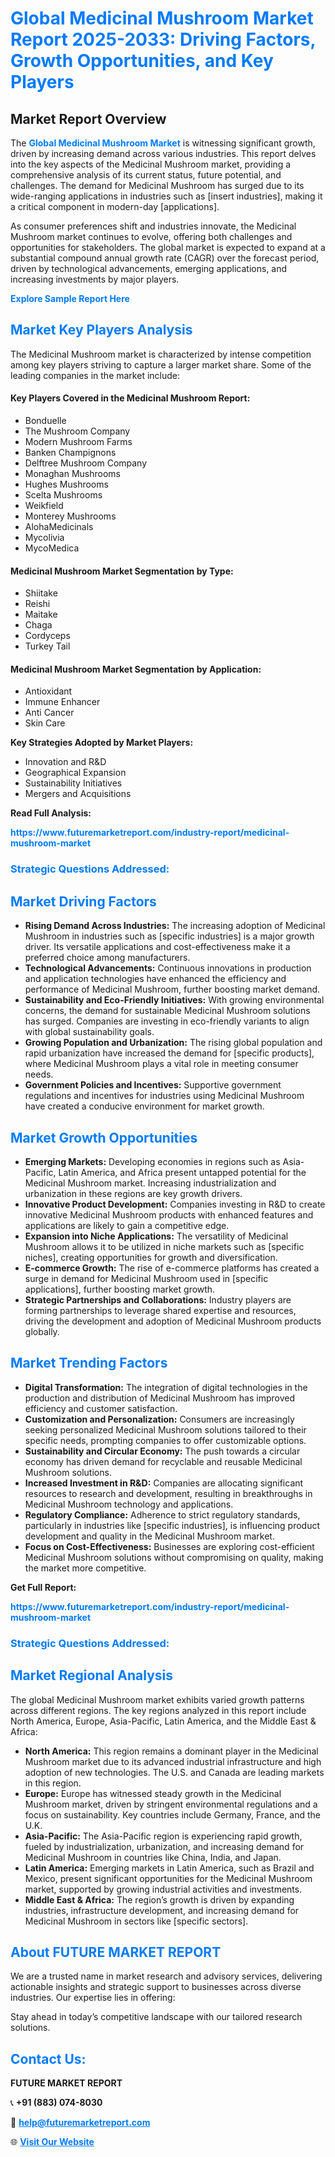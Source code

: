<h1 style="color: #007BFF;">Global Medicinal Mushroom Market Report 2025-2033: Driving Factors, Growth Opportunities, and Key Players</h1>

<section id="overview">
<h2>Market Report Overview</h2>
<p>The <a href="https://www.futuremarketreport.com/industry-report/medicinal-mushroom-market" style="color: #007BFF; text-decoration: none;"><strong>Global Medicinal Mushroom Market</strong></a> is witnessing significant growth, driven by increasing demand across various industries. This report delves into the key aspects of the Medicinal Mushroom market, providing a comprehensive analysis of its current status, future potential, and challenges. The demand for Medicinal Mushroom has surged due to its wide-ranging applications in industries such as [insert industries], making it a critical component in modern-day [applications].</p>
<p>As consumer preferences shift and industries innovate, the Medicinal Mushroom market continues to evolve, offering both challenges and opportunities for stakeholders. The global market is expected to expand at a substantial compound annual growth rate (CAGR) over the forecast period, driven by technological advancements, emerging applications, and increasing investments by major players.</p>
</section>

<section id="overview">
<p><a href="https://www.futuremarketreport.com/request-sample/reportId=63638" style="color: #007BFF; text-decoration: none;"><strong>Explore Sample Report Here</strong></a></p>
</section>

<section id="key-players">
<h2 style="color: #007BFF;">Market Key Players Analysis</h2>
<p>The Medicinal Mushroom market is characterized by intense competition among key players striving to capture a larger market share. Some of the leading companies in the market include:</p>
<h4>Key Players Covered in the Medicinal Mushroom Report:</h4>
<ul><li>Bonduelle</li><li>The Mushroom Company</li><li>Modern Mushroom Farms</li><li>Banken Champignons</li><li>Delftree Mushroom Company</li><li>Monaghan Mushrooms</li><li>Hughes Mushrooms</li><li>Scelta Mushrooms</li><li>Weikfield</li><li>Monterey Mushrooms</li><li>AlohaMedicinals</li><li>Mycolivia</li><li>MycoMedica</li></ul>
<h4>Medicinal Mushroom Market Segmentation by Type:</h4>
<ul><li>Shiitake</li><li>Reishi</li><li>Maitake</li><li>Chaga</li><li>Cordyceps</li><li>Turkey Tail</li></ul>

<h4>Medicinal Mushroom Market Segmentation by Application:</h4>
<ul><li>Antioxidant</li><li>Immune Enhancer</li><li>Anti Cancer</li><li>Skin Care</li></ul>
<p><strong>Key Strategies Adopted by Market Players:</strong></p>
<ul>
<li>Innovation and R&D</li>
<li>Geographical Expansion</li>
<li>Sustainability Initiatives</li>
<li>Mergers and Acquisitions</li>
</ul>
</section>

<section>
<p><strong>Read Full Analysis: </strong></p><a href="https://www.futuremarketreport.com/industry-report/medicinal-mushroom-market" style="color: #007BFF; text-decoration: none;"><strong>https://www.futuremarketreport.com/industry-report/medicinal-mushroom-market</strong></a>
<h3 style="color: #007BFF;">Strategic Questions Addressed:</h3>
</section>

<section id="driving-factors">
<h2 style="color: #007BFF;">Market Driving Factors</h2>
<ul>
<li><strong>Rising Demand Across Industries:</strong> The increasing adoption of Medicinal Mushroom in industries such as [specific industries] is a major growth driver. Its versatile applications and cost-effectiveness make it a preferred choice among manufacturers.</li>
<li><strong>Technological Advancements:</strong> Continuous innovations in production and application technologies have enhanced the efficiency and performance of Medicinal Mushroom, further boosting market demand.</li>
<li><strong>Sustainability and Eco-Friendly Initiatives:</strong> With growing environmental concerns, the demand for sustainable Medicinal Mushroom solutions has surged. Companies are investing in eco-friendly variants to align with global sustainability goals.</li>
<li><strong>Growing Population and Urbanization:</strong> The rising global population and rapid urbanization have increased the demand for [specific products], where Medicinal Mushroom plays a vital role in meeting consumer needs.</li>
<li><strong>Government Policies and Incentives:</strong> Supportive government regulations and incentives for industries using Medicinal Mushroom have created a conducive environment for market growth.</li>
</ul>
</section>

<section id="growth-opportunities">
<h2 style="color: #007BFF;">Market Growth Opportunities</h2>
<ul>
<li><strong>Emerging Markets:</strong> Developing economies in regions such as Asia-Pacific, Latin America, and Africa present untapped potential for the Medicinal Mushroom market. Increasing industrialization and urbanization in these regions are key growth drivers.</li>
<li><strong>Innovative Product Development:</strong> Companies investing in R&D to create innovative Medicinal Mushroom products with enhanced features and applications are likely to gain a competitive edge.</li>
<li><strong>Expansion into Niche Applications:</strong> The versatility of Medicinal Mushroom allows it to be utilized in niche markets such as [specific niches], creating opportunities for growth and diversification.</li>
<li><strong>E-commerce Growth:</strong> The rise of e-commerce platforms has created a surge in demand for Medicinal Mushroom used in [specific applications], further boosting market growth.</li>
<li><strong>Strategic Partnerships and Collaborations:</strong> Industry players are forming partnerships to leverage shared expertise and resources, driving the development and adoption of Medicinal Mushroom products globally.</li>
</ul>
</section>

<section id="trending-factors">
<h2 style="color: #007BFF;">Market Trending Factors</h2>
<ul>
<li><strong>Digital Transformation:</strong> The integration of digital technologies in the production and distribution of Medicinal Mushroom has improved efficiency and customer satisfaction.</li>
<li><strong>Customization and Personalization:</strong> Consumers are increasingly seeking personalized Medicinal Mushroom solutions tailored to their specific needs, prompting companies to offer customizable options.</li>
<li><strong>Sustainability and Circular Economy:</strong> The push towards a circular economy has driven demand for recyclable and reusable Medicinal Mushroom solutions.</li>
<li><strong>Increased Investment in R&D:</strong> Companies are allocating significant resources to research and development, resulting in breakthroughs in Medicinal Mushroom technology and applications.</li>
<li><strong>Regulatory Compliance:</strong> Adherence to strict regulatory standards, particularly in industries like [specific industries], is influencing product development and quality in the Medicinal Mushroom market.</li>
<li><strong>Focus on Cost-Effectiveness:</strong> Businesses are exploring cost-efficient Medicinal Mushroom solutions without compromising on quality, making the market more competitive.</li>
</ul>
</section>

<section>
<p><strong>Get Full Report: </strong></p><a href="https://www.futuremarketreport.com/industry-report/medicinal-mushroom-market" style="color: #007BFF; text-decoration: none;"><strong>https://www.futuremarketreport.com/industry-report/medicinal-mushroom-market</strong></a>
<h3 style="color: #007BFF;">Strategic Questions Addressed:</h3>
</section>


<section id="regional-analysis">
<h2 style="color: #007BFF;">Market Regional Analysis</h2>
<p>The global Medicinal Mushroom market exhibits varied growth patterns across different regions. The key regions analyzed in this report include North America, Europe, Asia-Pacific, Latin America, and the Middle East & Africa:</p>
<ul>
<li><strong>North America:</strong> This region remains a dominant player in the Medicinal Mushroom market due to its advanced industrial infrastructure and high adoption of new technologies. The U.S. and Canada are leading markets in this region.</li>
<li><strong>Europe:</strong> Europe has witnessed steady growth in the Medicinal Mushroom market, driven by stringent environmental regulations and a focus on sustainability. Key countries include Germany, France, and the U.K.</li>
<li><strong>Asia-Pacific:</strong> The Asia-Pacific region is experiencing rapid growth, fueled by industrialization, urbanization, and increasing demand for Medicinal Mushroom in countries like China, India, and Japan.</li>
<li><strong>Latin America:</strong> Emerging markets in Latin America, such as Brazil and Mexico, present significant opportunities for the Medicinal Mushroom market, supported by growing industrial activities and investments.</li>
<li><strong>Middle East & Africa:</strong> The region’s growth is driven by expanding industries, infrastructure development, and increasing demand for Medicinal Mushroom in sectors like [specific sectors].</li>
</ul>
</section>

<footer>
<h2 style="color: #007BFF;">About FUTURE MARKET REPORT</h2>
<p>We are a trusted name in market research and advisory services, delivering actionable insights and strategic support to businesses across diverse industries. Our expertise lies in offering:</p>

<p>Stay ahead in today’s competitive landscape with our tailored research solutions.</p>

<h2 style="color: #007BFF;">Contact Us:</h2>
<p><strong>FUTURE MARKET REPORT</strong></p>
<p>📞 <strong>+91 (883) 074-8030</strong></p>
<p>📧 <strong><a href="mailto:help@futuremarketreport.com" style="color: #007BFF;">help@futuremarketreport.com</a></strong></p>
<p>🌐 <strong><a href="https://www.futuremarketreport.com/" style="color: #007BFF;">Visit Our Website</a></strong></p>
</footer>